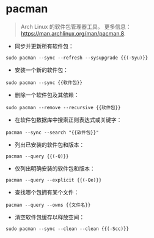 # pacman

> Arch Linux 的软件包管理器工具。
> 更多信息：<https://man.archlinux.org/man/pacman.8>.

- 同步并更新所有软件包：

`sudo pacman --sync --refresh --sysupgrade {{(-Syu)}}`

- 安装一个新的软件包：

`sudo pacman --sync {{软件包}}`

- 删除一个软件包及其依赖：

`sudo pacman --remove --recursive {{软件包}}`

- 在软件包数据库中搜索正则表达式或关键字：

`pacman --sync --search "{{软件包}}"`

- 列出已安装的软件包和版本：

`pacman --query {{(-Q)}}`

- 仅列出明确安装的软件包和版本：

`pacman --query --explicit {{(-Qe)}}`

- 查找哪个包拥有某个文件：

`pacman --query --owns {{文件名}}`

- 清空软件包缓存以释放空间：

`sudo pacman --sync --clean --clean {{(-Scc)}}`
